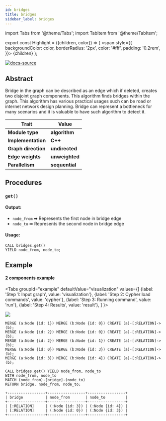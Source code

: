 ```yaml
---
id: bridges
title: bridges
sidebar_label: bridges
---
```


import Tabs from '@theme/Tabs'; 
import TabItem from '@theme/TabItem';

export const Highlight = ({children, color}) => (
  <span
    style={{
      backgroundColor: color,
      borderRadius: '2px',
      color: '#fff',
      padding: '0.2rem',
    }}>
    {children}
  </span>
);

[![docs-source](https://img.shields.io/badge/source-bridges-FB6E00?logo=github&style=for-the-badge)](https://github.com/memgraph/mage/blob/main/cpp/bridges_module/bridges_module.cpp)


## Abstract

Bridge in the graph can be described as an edge which if deleted, creates two disjoint graph components. This algorithm finds bridges within the graph. This algorithm has various practical usages such can be road or internet network design planning. Bridge can represent a bottleneck for many scenarios and it is valuable to have such algorithm to detect it.

| Trait               | Value                                                 |
| ------------------- | ----------------------------------------------------- |
| **Module type**     | <Highlight color="#FB6E00">**algorithm**</Highlight>  |
| **Implementation**  | <Highlight color="#FB6E00">**C++**</Highlight>        |
| **Graph direction** | <Highlight color="#FB6E00">**undirected**</Highlight> |
| **Edge weights**    | <Highlight color="#FB6E00">**unweighted**</Highlight> |
| **Parallelism**     | <Highlight color="#FB6E00">**sequential**</Highlight> |

## Procedures

### `get()`

#### Output:

* `node_from` ➡ Represents the first node in bridge edge
* `node_to` ➡ Represents the second node in bridge edge

#### Usage:
```cypher
CALL bridges.get() 
YIELD node_from, node_to;
```

## Example
#### 2 components example

<Tabs
  groupId="example"
  defaultValue="visualization"
  values={[
    {label: 'Step 1: Input graph', value: 'visualization'},
    {label: 'Step 2: Cypher load commands', value: 'cypher'},
    {label: 'Step 3: Running command', value: 'run'},
    {label: 'Step 4: Results', value: 'result'},
  ]
}>
  <TabItem value="visualization">

  <img src="https://i.imgur.com/rKDQ5cr.png"/>

  </TabItem>


  <TabItem value="cypher">

```cypher
MERGE (a:Node {id: 1}) MERGE (b:Node {id: 0}) CREATE (a)-[:RELATION]->(b);
MERGE (a:Node {id: 2}) MERGE (b:Node {id: 0}) CREATE (a)-[:RELATION]->(b);
MERGE (a:Node {id: 2}) MERGE (b:Node {id: 1}) CREATE (a)-[:RELATION]->(b);
MERGE (a:Node {id: 0}) MERGE (b:Node {id: 3}) CREATE (a)-[:RELATION]->(b);
MERGE (a:Node {id: 3}) MERGE (b:Node {id: 4}) CREATE (a)-[:RELATION]->(b);
```

  </TabItem>

  <TabItem value="run">

```cypher
CALL bridges.get() YIELD node_from, node_to
WITH node_from, node_to
MATCH (node_from)-[bridge]-(node_to)
RETURN bridge, node_from, node_to;
```

  </TabItem>


  <TabItem value="result">

```plaintext
+-----------------+-----------------+-----------------+
| bridge          | node_from       | node_to         |
+-----------------+-----------------+-----------------+
| [:RELATION]     | (:Node {id: 3}) | (:Node {id: 4}) |
| [:RELATION]     | (:Node {id: 0}) | (:Node {id: 3}) |
+-----------------+-----------------+-----------------+
```

  </TabItem>

</Tabs>
